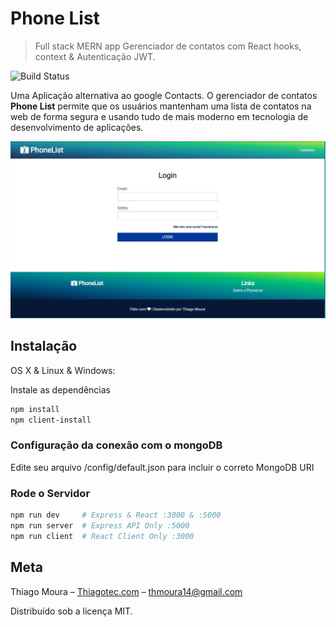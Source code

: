# Phone List
> Full stack MERN app Gerenciador de contatos com React hooks, context & Autenticação JWT.

![Build Status][build-development]

Uma Aplicação alternativa ao google Contacts. O gerenciador de contatos **Phone List** permite que os usuários mantenham uma lista de contatos na web de forma segura e usando tudo de mais moderno em tecnologia de desenvolvimento de aplicações. 

![PhoneList app](./assets/phone-list.jpg)

## Instalação

OS X & Linux & Windows:

Instale as dependências

```bash
npm install
npm client-install
```

### Configuração da conexão com o mongoDB

Edite seu arquivo /config/default.json para incluir o correto MongoDB URI

### Rode o Servidor

```bash
npm run dev     # Express & React :3000 & :5000
npm run server  # Express API Only :5000
npm run client  # React Client Only :3000
```
## Meta

Thiago Moura – [Thiagotec.com](https://thiagotec.com) – thmoura14@gmail.com

Distribuído sob a licença MIT. 

<!-- Markdown link & img dfn's -->
[npm-image]: https://img.shields.io/npm/v/datadog-metrics.svg?style=flat-square
[npm-url]: https://npmjs.org/package/datadog-metrics
[npm-downloads]: https://img.shields.io/npm/dm/datadog-metrics.svg?style=flat-square
[travis-image]: https://img.shields.io/travis/dbader/node-datadog-metrics/master.svg?style=flat-square
[build-development]: https://img.shields.io/badge/Build-development-yellow
[wiki]: https://github.com/yourname/yourproject/wiki